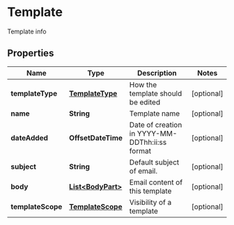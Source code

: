 

# Template

Template info
## Properties

Name | Type | Description | Notes
------------ | ------------- | ------------- | -------------
**templateType** | [**TemplateType**](TemplateType.md) | How the template should be edited |  [optional]
**name** | **String** | Template name |  [optional]
**dateAdded** | **OffsetDateTime** | Date of creation in YYYY-MM-DDThh:ii:ss format |  [optional]
**subject** | **String** | Default subject of email. |  [optional]
**body** | [**List&lt;BodyPart&gt;**](BodyPart.md) | Email content of this template |  [optional]
**templateScope** | [**TemplateScope**](TemplateScope.md) | Visibility of a template |  [optional]



